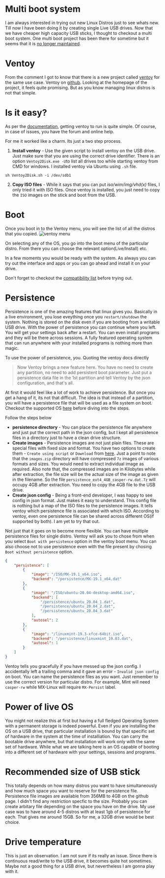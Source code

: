 # Multi boot system
I am always interested in trying out new Linux Distros just to see whats new. Till now I have been doing it by creating single Live USB drives. Now that we have cheaper high capacity USB sticks, I thought to checkout a multi boot system. One multi boot project has been there for sometime but it seems that it is [no longer maintained](https://github.com/mbusb/multibootusb/issues/536).

# Ventoy
From the comment I got to know that there is a new project called [ventoy](https://www.ventoy.net/en/index.html) for the same use case. Ventoy on [github](https://github.com/ventoy/Ventoy). Looking at the homepage of the project, it feels quite promising. But as you know managing linux distros is not that simple. 

# Is it easy?
As per the [documentation](https://www.ventoy.net/en/doc_start.html), getting ventoy to run is quite simple. Of course, in case of issues, you have the forum and online help.

For me it worked like a charm. Its just a two step process.

1. **Install ventoy** - Use the given script to install ventoy on the USB drive. Just make sure that you are using the correct drive identifier. There is an option `Ventoy2Disk.exe -U`to list all drives too while starting ventoy from CMD for windows. I installed ventoy via Ubuntu using `.sh` file.
```
sh Ventoy2Disk.sh -i /dev/sdb1
```

2. **Copy ISO files** - While it says that you can put *iso/wim/img/vhd(x)* files, I only tried it with ISO files. Once ventoy is installed, you just need to copy the `ISO` images on the stick and boot from the USB.

# Boot
Once you boot in to the Ventoy menu, you will see the list of all the distros that you copied.
![ventoy menu](./images/trying-ventoy-multi-boot-usb/ventoyMenu.png)

On selecting any of the OS, you go into the boot menu of the particular distro. From there you can choose the relevant option(Live/Install) etc.

In a few moments you would be ready with the system. As always you can try out the interface and apps or you can go ahead and install it on your drive.

Don't forget to checkout the [compatibility list](https://www.ventoy.net/en/isolist.html) before trying out.

# Persistence
Persistence is one of the amazing features that linux gives you. Basically in a live environment, you lose eveything once you `restart/shutdown` the system. Nothing is stored on the disk even if you are booting from a writable USB drive. With the power of persistence you can continue where you left. You will get your settings back after a restart. You can even install programs and they will be there across sessions. A fully featured operating system that can run anywhere with your installed programs is nothing more than magic.

To use the power of persistence, you. Quoting the ventoy docs directly

> Now Ventoy brings a new feature here. You have no need to create any partition, no need to add persistent boot parameter. Just put a persistence data file in the 1st partition and tell Ventoy by the json configuration, and that's all.

At first it would feel like a lot of work to achieve persistence. But once you get a hang of it, its not that difficult. The idea is that instead of a partition, you will have a persistence file that will be used as a file system on boot. Checkout the supported OS [here](https://www.ventoy.net/en/plugin_persistence.html) before diving into the steps.

Follow the steps below
* **persistence directory** - You can place the persistence file anywhere and just put the correct path in the json config, but I kept all persistence files in a directory just to have a clean drive structure.
* **Create images** - Persistence images are not just plain files. These are special files with fixed size and format. You have two options to create them - `Create using script` or `Download` from [here](https://github.com/ventoy/backend/releases). Just a point to note that the `images.zip` directory will have compressed `7z` images of various formats and sizes. You would need to extract individual image as required. Also note that, the compressed images are in Kilobytes while after extraction, the file size will be the actual size of the image as given in the filename. So the file `persistence_ext4_4GB_casper-rw.dat.7z` will occupy 4GB after extraction. You need to copy the 4GB file to the USB drive.
* **Create json config** - Being a front-end developer, I was happy to see config in json format. Just makes it easy to understand. This config file is nothing but a map of the ISO files to the persistence images. It tells ventoy which persistence file is associated with which ISO. According to ventoy, even one persistence file can be shared across different OS(if supported by both). I am yet to try that out.

Not just that it goes on to become more flexible. You can have multiple persistence files for single distro. Ventoy will ask you to chose from when you select `Boot with persistence` option in the ventoy boot menu. You can also choose not to use persistence even with the file present by chosing `Boot without persistence` option.

```json
{
    "persistence": [
        {
            "image": "/ISO/MX-19.1_x64.iso",
            "backend": "/persistence/MX-19.1_x64.dat"
        },
        {
            "image": "/ISO/ubuntu-20.04-desktop-amd64.iso",
            "backend": [
                "/persistence/ubuntu_20.04_1.dat",
                "/persistence/ubuntu_20.04_2.dat",
                "/persistence/ubuntu_20.04_3.dat"
            ],
            "autosel": 2
        },        
        {
            "image": "/linuxmint-19.3-xfce-64bit.iso",
            "backend": "/persistence/linuxmint_19.03.dat",
            "autosel": 1            
        }
    ]
}
```

Ventoy tells you gracefully if you have messed up the json config. I accidentally left a trailing comma and it gave an error - `Invalid json config` on boot. You can name the persistence files as you want. Just remember to use the correct version for particular distro. For example, Mint will need `casper-rw` while MX-Linux will require `MX-Persist` label.

# Power of live OS
You might not realize this at first but having a full fledged Operating System with a permanent storage is indeed powerful. Even if you are installing the OS on a USB drive, that particular installation is bound by that specific set of hardware in the system at the time of installiation. You can carry the bootable drive anywhere, but that installation will work only with the same set of hardware. While what we are talking here is an OS capable of booting into a different set of hardware with your settings, sessions and programs.


# Recommended size of USB stick
This totally depends on how many distros you want to have simultaneously and how much space you want to reserve for the persistence file. Persistence file images are available from 356MB to 4GB on the github page. I didn't find any restriction specfic to the size. Probably you can create arbitary file depending on the space you have on the drive. My use case was to have around 4-5 distros with at least 1gb of persistence for each. That gives me around 15GB. So for me, a 32GB drive would be best choice.

# Drive temperature
This is just an observation. I am not sure if its really an issue. Since there is continuous read/write to the USB drive, it becomes quite hot sometimes. Maybe not a good thing for a USB drive, but nevertheless I am gonna play with it.
